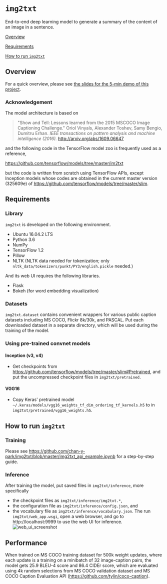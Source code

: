 # ``img2txt``
End-to-end deep learning model to generate a summary of the content of an image in a sentence.

[Overview](#overview)

[Requirements](#requirements)

[How to run ``img2txt``](#how-to-run-img2txt)


## Overview

For a quick overview, please see [the slides for the 5-min demo of this project](https://docs.google.com/presentation/d/15HSGZaFE7pUj2iNZjHJtZn6TfuuKw8dXq3zad61jTfQ/edit?usp=sharing).

### Acknowledgement

The model architecture is based on

> "Show and Tell: Lessons learned from the 2015 MSCOCO Image Captioning
Challenge."
> Oriol Vinyals, Alexander Toshev, Samy Bengio, Dumitru Erhan.
> *IEEE transactions on pattern analysis and machine intelligence (2016).*
> http://arxiv.org/abs/1609.06647

and the following code in the TensorFlow model zoo is frequently used as a reference,

https://github.com/tensorflow/models/tree/master/im2txt

but the code is written from scratch using TensorFlow APIs, except Inception models whose codes are obtained in the current master version (325609e) of https://github.com/tensorflow/models/tree/master/slim.


## Requirements

### Library
``img2txt`` is developed on the following environment.
* Ubuntu 16.04.2 LTS
* Python 3.6
* NumPy
* TensorFlow 1.2
* Pillow
* NLTK (NLTK data needed for tokenization; only ``nltk_data/tokenizers/punkt/PY3/english.pickle`` needed.)

And its web UI requires the following libraries.
* Flask
* Bokeh (for word embedding visualization)

### Datasets
``img2txt.dataset`` contains convenient wrappers for various public caption datasets including MS COCO, Flickr 8k/30k, and PASCAL. Put each downloaded dataset in a separate directory, which will be used during the training of the model.

### Using pre-trained convnet models
#### Inception (v3, v4)
* Get checkpoints from https://github.com/tensorflow/models/tree/master/slim#Pretrained, and put the uncompressed checkpoint files in ``img2txt/pretrained``.
#### VGG16
* Copy Keras' pretrained model ``~/.keras/models/vgg16_weights_tf_dim_ordering_tf_kernels.h5`` to in ``img2txt/pretrained/vgg16_weights.h5``.

## How to run ``img2txt``

### Training
Please see https://github.com/chan-y-park/img2txt/blob/master/img2txt_api_example.ipynb for a step-by-step guide.

### Inference
After training the model, put saved files in ``img2txt/inference``, more specifically
* the checkpoint files as ``img2txt/inference/img2txt.*``, 
* the configuration file as ``img2txt/inference/config.json``, and 
* the vocabulary file as ``img2txt/inference/vocabulary.json``. 
The run ``img2txt/web_app.wsgi``, open a web browser, and go to http://localhost:9999 to use the web UI for inference.
![web_ui_screenshot](https://github.com/chan-y-park/img2txt/blob/master/web_ui_screenshot.png "web UI screenshot")

## Performance
When trained on MS COCO training dataset for 500k weight updates, where each update is a training on a minibatch of 32 image-caption pairs, the model gets 25.9 BLEU-4 score and 86.4 CIDEr score, which are evaluated using 4k random selections from MS COCO validation dataset and MS COCO Caption Evaluation API (https://github.com/tylin/coco-caption).
